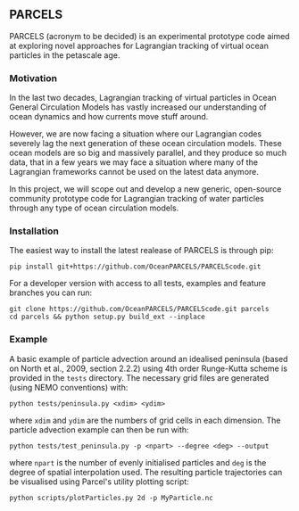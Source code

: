 ## PARCELS

PARCELS (acronym to be decided) is an experimental prototype code aimed at exploring novel approaches for Lagrangian tracking of virtual ocean particles in the petascale age.

### Motivation

In the last two decades, Lagrangian tracking of virtual particles in Ocean General Circulation Models has vastly increased our understanding of ocean dynamics and how currents move stuff around.

However, we are now facing a situation where our Lagrangian codes severely lag the next generation of these ocean circulation models. These ocean models are so big and massively parallel, and they produce so much data, that in a few years we may face a situation where many of the Lagrangian frameworks cannot be used on the latest data anymore.

In this project, we will scope out and develop a new generic, open-source community prototype code for Lagrangian tracking of water particles through any type of ocean circulation models. 

### Installation

The easiest way to install the latest realease of PARCELS is through pip:
```
pip install git+https://github.com/OceanPARCELS/PARCELScode.git
```
For a developer version with access to all tests, examples and feature
branches you can run:
```
git clone https://github.com/OceanPARCELS/PARCELScode.git parcels
cd parcels && python setup.py build_ext --inplace
```

### Example
A basic example of particle advection around an idealised peninsula
(based on North et al., 2009, section 2.2.2) using 4th order
Runge-Kutta scheme is provided in the `tests` directory. The necessary
grid files are generated (using NEMO conventions) with:
```
python tests/peninsula.py <xdim> <ydim>
```
where `xdim` and `ydim` are the numbers of grid cells in each
dimension. The particle advection example can then be run with:
```
python tests/test_peninsula.py -p <npart> --degree <deg> --output
```
where `npart` is the number of evenly initialised particles and `deg`
is the degree of spatial interpolation used. The resulting particle
trajectories can be visualised using Parcel's utility plotting script:
```
python scripts/plotParticles.py 2d -p MyParticle.nc
```

